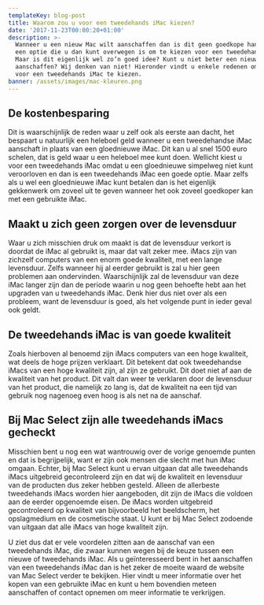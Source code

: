 ```yaml
---
templateKey: blog-post
title: Waarom zou u voor een tweedehands iMac kiezen?
date: '2017-11-23T00:00:20+01:00'
description: >-
  Wanneer u een nieuw Mac wilt aanschaffen dan is dit geen goedkope handeling,
  een optie die u dan kunt overwegen is om te kiezen voor een tweedehandse iMac.
  Maar is dit eigenlijk wel zo’n goed idee? Kunt u niet beter een nieuwe iMac
  aanschaffen? Wij denken van niet! Hieronder vindt u enkele redenen om toch
  voor een tweedehands iMac te kiezen.
banner: /assets/images/mac-kleuren.png
---
```

## De kostenbesparing

Dit is waarschijnlijk de reden waar u zelf ook als eerste aan dacht, het bespaart u natuurlijk een heleboel geld wanneer u een tweedehandse iMac aanschaft in plaats van een gloednieuwe iMac. Dit kan u al snel 1500 euro schelen, dat is geld waar u een heleboel mee kunt doen. Wellicht kiest u voor een tweedehands iMac omdat u een gloednieuwe simpelweg niet kunt veroorloven en dan is een tweedehands iMac een goede optie. Maar zelfs als u wel een gloednieuwe iMac kunt betalen dan is het eigenlijk gekkenwerk om zoveel uit te geven wanneer het ook zoveel goedkoper kan met een gebruikte iMac.

## Maakt u zich geen zorgen over de levensduur

Waar u zich misschien druk om maakt is dat de levensduur verkort is doordat de iMac al gebruikt is, maar dat valt zeker mee. iMacs zijn van zichzelf computers van een enorm goede kwaliteit, met een lange levensduur. Zelfs wanneer hij al eerder gebruikt is zal u hier geen problemen aan ondervinden. Waarschijnlijk zal de levensduur van deze iMac langer zijn dan de periode waarin u nog geen behoefte hebt aan het upgraden van u tweedehands iMac. Denk hier dus niet over als een probleem, want de levensduur is goed, als het volgende punt in ieder geval ook geldt.

## De tweedehands iMac is van goede kwaliteit

Zoals hierboven al benoemd zijn iMacs computers van een hoge kwaliteit, wat deels de hoge prijzen verklaart. Dit betekent dat ook tweedehandse iMacs van een hoge kwaliteit zijn, al zijn ze gebruikt. Dit doet niet af aan de kwaliteit van het product. Dit valt dan weer te verklaren door de levensduur van het product, die namelijk zo lang is, dat de kwaliteit na een tijd van gebruik nog nagenoeg even hoog is als net na de aanschaf.

## Bij Mac Select zijn alle tweedehands iMacs gecheckt

Misschien bent u nog een wat wantrouwig over de vorige genoemde punten en dat is begrijpelijk, want er zijn ook mensen die slecht met hun iMac omgaan. Echter, bij Mac Select kunt u ervan uitgaan dat alle tweedehands iMacs uitgebreid gecontroleerd zijn en dat wij de kwaliteit en levensduur van de producten dus zeker hebben gesteld. Alleen de allerbeste tweedehands iMacs worden hier aangeboden, dit zijn de iMacs die voldoen aan de eerder opgenoemde eisen. De iMacs worden uitgebreid gecontroleerd op kwaliteit van bijvoorbeeld het beeldscherm, het opslagmedium en de cosmetische staat. U kunt er bij Mac Select zodoende van uitgaan dat alle iMacs van hoge kwaliteit zijn.



U ziet dus dat er vele voordelen zitten aan de aanschaf van een tweedehands iMac, die zwaar kunnen wegen bij de keuze tussen een nieuwe of tweedehands iMac. Als u geïnteresseerd bent in het aanschaffen van een tweedehands iMac dan is het zeker de moeite waard de website van Mac Select verder te bekijken. Hier vindt u meer informatie over het kopen van een gebruikte iMac en kunt u hem bovendien meteen aanschaffen of contact opnemen om meer informatie te verkrijgen.

